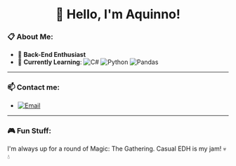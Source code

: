 <h1 align="center">👋 Hello, I'm Aquinno!</h1>

### 📋 About Me:
- 👀 **Back-End Enthusiast**
- 🌱 **Currently Learning**:
   ![C#](https://img.shields.io/badge/-C%23-239120?logo=c-sharp&logoColor=white&style=flat)
   ![Python](https://img.shields.io/badge/-Python-blue?logo=python&logoColor=white&style=flat)
   ![Pandas](https://img.shields.io/badge/-Pandas-150458?logo=pandas&logoColor=white&style=flat)
   
---

### 📫 Contact me: 
- [![Email](https://img.shields.io/badge/-Email-important?logo=gmail&logoColor=white&style=flat)](mailto:vinicius.aquino@estudante.ufcg.edu.br)

---

### 🎮 Fun Stuff:
I'm always up for a round of Magic: The Gathering. Casual EDH is my jam! 💀💧



<!---
Aquinno/Aquinno is a ✨ special ✨ repository because its `README.md` (this file) appears on your GitHub profile.
You can click the Preview link to take a look at your changes.
--->
